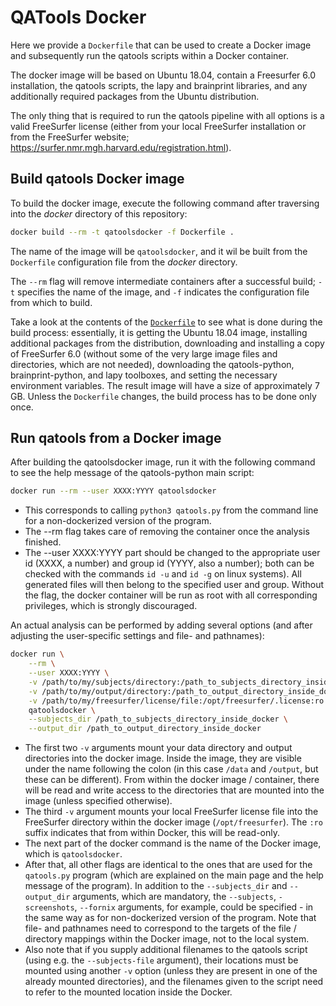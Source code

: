 # QATools Docker 

Here we provide a `Dockerfile` that can be used to create a Docker image and subsequently run the qatools scripts within a Docker container.

The docker image will be based on Ubuntu 18.04, contain a Freesurfer 6.0 installation, the qatools scripts, the lapy and brainprint libraries, and any additionally required packages from the Ubuntu distribution. 

The only thing that is required to run the qatools pipeline with all options is a valid FreeSurfer license (either from your local FreeSurfer installation or from the FreeSurfer website; https://surfer.nmr.mgh.harvard.edu/registration.html). 

## Build qatools Docker image

To build the docker image, execute the following command after traversing into the *docker* directory of this repository: 

```bash
docker build --rm -t qatoolsdocker -f Dockerfile .
```

The name of the image will be `qatoolsdocker`, and it wil be built from the `Dockerfile` configuration file from the *docker* directory. 

The `--rm` flag will remove intermediate containers after a successful build; `-t` specifies the name of the image, and `-f` indicates the configuration file from which to build. 

Take a look at the contents of the [`Dockerfile`](Dockerfile) to see what is done during the build process: essentially, it is getting the Ubuntu 18.04 image, installing additional packages from the distribution, downloading and installing a copy of FreeSurfer 6.0 (without some of the very large image files and directories, which are not needed), downloading the qatools-python, brainprint-python, and lapy toolboxes, and setting the necessary environment variables. The result image will have a size of approximately 7 GB. Unless the `Dockerfile` changes, the build process has to be done only once.

## Run qatools from a Docker image

After building the qatoolsdocker image, run it with the following command to see the help message of the qatools-python main script:

```bash
docker run --rm --user XXXX:YYYY qatoolsdocker
```

* This corresponds to calling `python3 qatools.py` from the command line for a non-dockerized version of the program.
* The --rm flag takes care of removing the container once the analysis finished. 
* The --user XXXX:YYYY part should be changed to the appropriate user id (XXXX, a number) and group id (YYYY, also a number); both can be checked with the commands `id -u` and `id -g` on linux systems). All generated files will then belong to the specified user and group. Without the flag, the docker container will be run as root with all corresponding privileges, which is strongly discouraged.

An actual analysis can be performed by adding several options (and after adjusting the user-specific settings and file- and pathnames):

```bash
docker run \
    --rm \
    --user XXXX:YYYY \
    -v /path/to/my/subjects/directory:/path_to_subjects_directory_inside_docker \
    -v /path/to/my/output/directory:/path_to_output_directory_inside_docker \
    -v /path/to/my/freesurfer/license/file:/opt/freesurfer/.license:ro \
    qatoolsdocker \
    --subjects_dir /path_to_subjects_directory_inside_docker \
    --output_dir /path_to_output_directory_inside_docker
```

* The first two `-v` arguments mount your data directory and output directories into the docker image. Inside the image, they are visible under the name following the colon (in this case `/data` and `/output`, but these can be different). From within the docker image / container, there will be read and write access to the directories that are mounted into the image (unless specified otherwise).
* The third `-v` argument mounts your local FreeSurfer license file into the FreeSurfer directory within the docker image (`/opt/freesurfer`). The `:ro` suffix indicates that from within Docker, this will be read-only.
* The next part of the docker command is the name of the Docker image, which is `qatoolsdocker`. 
* After that, all other flags are identical to the ones that are used for the `qatools.py` program (which are explained on the main page and the help message of the program). In addition to the `--subjects_dir` and `--output_dir` arguments, which are mandatory, the `--subjects`, `-screenshots`, `--fornix` arguments, for example, could be specified - in the same way as for non-dockerized version of the program. Note that file- and pathnames need to correspond to the targets of the file / directory mappings within the Docker image, not to the local system. 
* Also note that if you supply additional filenames to the qatools script (using e.g. the `--subjects-file` argument), their locations must be mounted using another `-v` option (unless they are present in one of the already mounted directories), and the filenames given to the script need to refer to the mounted location inside the Docker.


